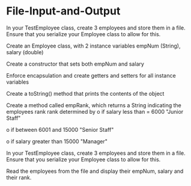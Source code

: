 # File-Input-and-Output
In your TestEmployee class, create 3 employees and store them in a file. Ensure that you serialize your Employee class to allow for this.

Create an Employee class, with 2 instance variables empNum (String), salary (double)

Create a constructor that sets both empNum and salary

Enforce encapsulation and create getters and setters for all instance variables

Create a toString() method that prints the contents of the object

Create a method called empRank, which returns a String indicating the employees rank
rank determined by
  o if salary less than = 6000 "Junior Staff"
  
  o if between 6001 and 15000 "Senior Staff"
  
  o if salary greater than 15000 "Manager"
  
In your TestEmployee class, create 3 employees and store them in a file. Ensure that
you serialize your Employee class to allow for this.

Read the employees from the file and display their empNum, salary and their rank.
